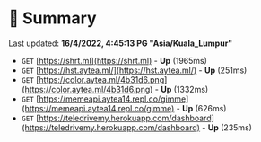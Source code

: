 # 📖 Summary
Last updated: **16/4/2022, 4:45:13 PG "Asia/Kuala_Lumpur"**

- `GET` [https://shrt.ml](https://shrt.ml) - **Up** (1965ms)
- `GET` [https://hst.aytea.ml/](https://hst.aytea.ml/) - **Up** (251ms)
- `GET` [https://color.aytea.ml/4b31d6.png](https://color.aytea.ml/4b31d6.png) - **Up** (1332ms)
- `GET` [https://memeapi.aytea14.repl.co/gimme](https://memeapi.aytea14.repl.co/gimme) - **Up** (626ms)
- `GET` [https://teledrivemy.herokuapp.com/dashboard](https://teledrivemy.herokuapp.com/dashboard) - **Up** (235ms)
